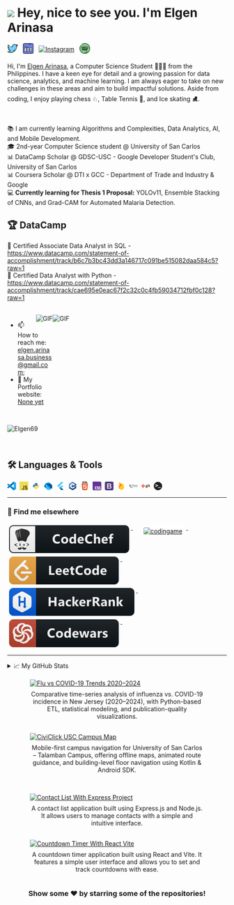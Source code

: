 <h1><img src="https://emojis.slackmojis.com/emojis/images/1531849430/4246/blob-sunglasses.gif?1531849430" width="30"/> Hey, nice to see you. I'm Elgen Arinasa</h1>

<!-- Social links, left-aligned with uniform 24×24px icons -->
<div align="left" style="display: flex; align-items: center; gap: 12px; margin-top: 1rem;">
  <a href="https://twitter.com/" target="_blank">
    <img src="https://raw.githubusercontent.com/AbhishekMaira10/AbhishekMaira10/master/Resources/png/twitter.png"
         alt="Twitter" width="24" height="24">
  </a>
  <a href="https://www.facebook.com/retardenism" target="_blank">
    <img src="https://raw.githubusercontent.com/AbhishekMaira10/AbhishekMaira10/master/linkedin.png"
         alt="Facebook" width="24" height="24">
  </a>
  <a href="https://www.instagram.com/elgenmar/" target="_blank">
    <img src="https://upload.wikimedia.org/wikipedia/commons/thumb/9/95/Instagram_logo_2022.svg/1200px-Instagram_logo_2022.svg.png"
         alt="Instagram" width="24" height="24">
  </a>
  <a href="https://open.spotify.com/user/31gmzydmc7kczadnpzxijeooj6va" target="_blank">
    <img src="https://raw.githubusercontent.com/AbhishekMaira10/AbhishekMaira10/master/Resources/png/spotify.png"
         alt="Spotify" width="24" height="24">
  </a>
</div>


<br>
Hi, I'm <a href="https://www.facebook.com/retardenism">Elgen Arinasa</a>, a Computer Science Student 👨🏻‍💻 from the Philippines. I have a keen eye for detail and a growing passion for data science, analytics, and machine learning. I am always eager to take on new challenges in these areas and aim to build impactful solutions. Aside from coding, I enjoy playing chess ♘, Table Tennis 🏓, and Ice skating ⛸️.<br>

<p>&nbsp;</p>

  📚 I am currently learning Algorithms and Complexities, Data Analytics, AI, and Mobile Development.<br>
  🎓 2nd-year Computer Science student @ University of San Carlos<br>
  📊 DataCamp Scholar @ GDSC-USC - Google Developer Student's Club, University of San Carlos<br>
  📊 Coursera Scholar @ DTI x GCC - Department of Trade and Industry & Google<br>
  💻 <strong>Currently learning for Thesis 1 Proposal:</strong> YOLOv11, Ensemble Stacking of CNNs, and Grad-CAM for Automated Malaria Detection.<br>
</p>

<h2>🏆 DataCamp </h2>

🥇 Certified Associate Data Analyst in SQL - https://www.datacamp.com/statement-of-accomplishment/track/b6c7b3bc43dd3a146717c091be515082daa584c5?raw=1 <br>
🥇 Certified Data Analyst with Python - https://www.datacamp.com/statement-of-accomplishment/track/cae695e0eac67f2c32c0c4fb59034712fbf0c128?raw=1

<br>

<!-- https://media.giphy.com/media/SWoSkN6DxTszqIKEqv/giphy.gif -->
<img align="right" height="250" width="400" alt="GIF" src="https://miro.medium.com/max/1360/1*IRGHmiGsa16stedQvIaZfw.gif" />

<img align="right" alt="GIF" src="https://media.giphy.com/media/3ohzdKvLT1DxFxhZAI/giphy.gif" />

 - 📫 How to reach me: [elgen.arinasa.business@gmail.com](mailto:elgen.arinasa.business@gmail.com);
 - 🔗 My Portfolio website: [None yet](https:)
 
 <br>

 <p align="left"> <img src="https://komarev.com/ghpvc/?username=Elgen69" alt="Elgen69" /> </p>
 
 </br>

## 🛠 Languages & Tools

<div align="left" style="display: flex; flex-wrap: wrap; gap: 8px; margin: 1rem 0;">
  <img src="https://raw.githubusercontent.com/github/explore/80688e429a7d4ef2fca1e82350fe8e3517d3494d/topics/visual-studio-code/visual-studio-code.png"
       alt="VS Code" width="20" height="20">
  <img src="https://raw.githubusercontent.com/github/explore/80688e429a7d4ef2fca1e82350fe8e3517d3494d/topics/javascript/javascript.png"
       alt="JavaScript" width="20" height="20">
  <img src="https://raw.githubusercontent.com/github/explore/80688e429a7d4ef2fca1e82350fe8e3517d3494d/topics/python/python.png"
       alt="Python" width="20" height="20">
  <img src="https://raw.githubusercontent.com/github/explore/80688e429a7d4ef2fca1e82350fe8e3517d3494d/topics/dart/dart.png"
       alt="Dart" width="20" height="20">
  <img src="https://raw.githubusercontent.com/github/explore/80688e429a7d4ef2fca1e82350fe8e3517d3494d/topics/flutter/flutter.png"
       alt="Flutter" width="20" height="20">
  <img src="https://raw.githubusercontent.com/github/explore/80688e429a7d4ef2fca1e82350fe8e3517d3494d/topics/cpp/cpp.png"
       alt="C++" width="20" height="20">
  <img src="https://raw.githubusercontent.com/github/explore/80688e429a7d4ef2fca1e82350fe8e3517d3494d/topics/html/html.png"
       alt="HTML5" width="20" height="20">
  <img src="https://raw.githubusercontent.com/github/explore/80688e429a7d4ef2fca1e82350fe8e3517d3494d/topics/css/css.png"
       alt="CSS3" width="20" height="20">
  <img src="https://raw.githubusercontent.com/github/explore/80688e429a7d4ef2fca1e82350fe8e3517d3494d/topics/bootstrap/bootstrap.png"
       alt="Bootstrap" width="20" height="20">
  <img src="https://raw.githubusercontent.com/github/explore/80688e429a7d4ef2fca1e82350fe8e3517d3494d/topics/firebase/firebase.png"
       alt="Firebase" width="20" height="20">
  <img src="https://raw.githubusercontent.com/github/explore/80688e429a7d4ef2fca1e82350fe8e3517d3494d/topics/flask/flask.png"
       alt="Flask" width="20" height="20">
  <img src="https://raw.githubusercontent.com/github/explore/80688e429a7d4ef2fca1e82350fe8e3517d3494d/topics/git/git.png"
       alt="Git" width="20" height="20">
  <img src="https://raw.githubusercontent.com/github/explore/80688e429a7d4ef2fca1e82350fe8e3517d3494d/topics/terminal/terminal.png"
       alt="Terminal" width="20" height="20">
</div>

---

### 📢 Find me elsewhere
<p align="left">
  <a href="https://www.codechef.com/users/">
    <img src="https://raw.githubusercontent.com/AbhishekMaira10/AbhishekMaira10/master/Resources/svg/codechef.svg" alt="codechef" style="vertical-align:top; margin:4px">
  </a>&nbsp;&nbsp;&nbsp;

  <a href="https://www.codingame.com/profile/4f85742a12433267f070f10ac99d164f5737536">
      <img src="https://cdn.brandfetch.io/idIfiwZMnL/theme/dark/logo.svg?c=1dxbfHSJFAPEGdCLU4o5B" alt="codingame" style="vertical-align:top; margin:4px; border: 5px solid white; border-radius: 8px; width: 138px; height: 32px;">
  </a>&nbsp;&nbsp;&nbsp;
  
  <a href="https://leetcode.com/https://leetcode.com/u/subaruelgenkun/">
    <img src="https://raw.githubusercontent.com/AbhishekMaira10/AbhishekMaira10/master/Resources/svg/leetcode.svg" alt="leetcode" style="vertical-align:top; margin:4px">
  </a>&nbsp;&nbsp;&nbsp;

  <a href="https://www.hackerrank.com/">
    <img src="https://raw.githubusercontent.com/AbhishekMaira10/AbhishekMaira10/master/Resources/svg/hackerrank.svg" alt="hackerrank" style="vertical-align:top; margin:4px">
  </a>&nbsp;&nbsp;&nbsp;
  
  <a href="https://www.codewars.com/users/">
    <img src="https://raw.githubusercontent.com/AbhishekMaira10/AbhishekMaira10/master/Resources/svg/codewars.svg" alt="codewars" style="vertical-align:top; margin:4px">
  </a> &nbsp;&nbsp;&nbsp;
</p>

<hr>

<details>
  <summary>📈 My GitHub Stats</summary>
  <p align="center">
    <img src="https://github-readme-stats.vercel.app/api?username=Elgen69&show_icons=true&theme=gotham" alt="Elgen69" />
  </p>
</details>

</br>

<!-- First row: Flu vs COVID-19 & CiviClick -->
<div style="display: flex; flex-wrap: wrap; gap: 1rem; justify-content: center; margin-bottom: 2rem;">
  <div style="flex: 1 1 300px; max-width: 400px;">
    <a href="https://github.com/Elgen69/Flu-vs-COVID-19-Trends-2020-2024-in-New-Jersey" target="_blank">
      <img src="https://github-readme-stats.vercel.app/api/pin/?username=Elgen69&repo=Flu-vs-COVID-19-Trends-2020-2024-in-New-Jersey&theme=dracula" 
           alt="Flu vs COVID-19 Trends 2020–2024" style="width:100%;"/>
    </a>
    <p style="text-align:center; margin-top:0.5rem;">
      Comparative time-series analysis of influenza vs. COVID-19 incidence in New Jersey (2020–2024), with Python-based ETL, statistical modeling, and publication-quality visualizations.
    </p>
  </div>

  <div style="flex: 1 1 300px; max-width: 400px;">
    <a href="https://github.com/Elgen69/civiclick-usc-campus-map-androidapp" target="_blank">
      <img src="https://github-readme-stats.vercel.app/api/pin/?username=Elgen69&repo=civiclick-usc-campus-map-androidapp&theme=dracula" 
           alt="CiviClick USC Campus Map" style="width:100%;"/>
    </a>
    <p style="text-align:center; margin-top:0.5rem;">
      Mobile-first campus navigation for University of San Carlos – Talamban Campus, offering offline maps, animated route guidance, and building-level floor navigation using Kotlin & Android SDK.
    </p>
  </div>
</div>

<!-- Second row: Contact List & Countdown Timer -->
<div style="display: flex; flex-wrap: wrap; gap: 1rem; justify-content: center;">
  <div style="flex: 1 1 300px; max-width: 400px;">
    <a href="https://github.com/Elgen69/Contact-List-With-Express-Project" target="_blank">
      <img src="https://github-readme-stats.vercel.app/api/pin/?username=Elgen69&repo=Contact-List-With-Express-Project&theme=dracula" 
           alt="Contact List With Express Project" style="width:100%;"/>
    </a>
    <p style="text-align:center; margin-top:0.5rem;">
      A contact list application built using Express.js and Node.js. It allows users to manage contacts with a simple and intuitive interface.
    </p>
  </div>

  <div style="flex: 1 1 300px; max-width: 400px;">
    <a href="https://github.com/Elgen69/Countdown-Timer-With-React-Vite" target="_blank">
      <img src="https://github-readme-stats.vercel.app/api/pin/?username=Elgen69&repo=Countdown-Timer-With-React-Vite&theme=dracula" 
           alt="Countdown Timer With React Vite" style="width:100%;"/>
    </a>
    <p style="text-align:center; margin-top:0.5rem;">
      A countdown timer application built using React and Vite. It features a simple user interface and allows you to set and track countdowns with ease.
    </p>
  </div>
</div>

<div align="center">
  <h3>Show some ❤️ by starring some of the repositories!</h3>
</div>

